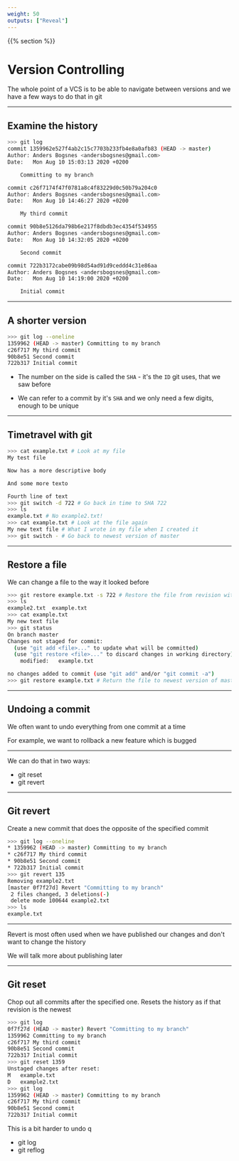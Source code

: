 ```yaml
---
weight: 50
outputs: ["Reveal"]
---
```


{{% section %}}

# Version Controlling

The whole point of a VCS is to be able to navigate between versions and we have a few ways to do that in git

---

## Examine the history

```bash
>>> git log
commit 1359962e527f4ab2c15c7703b233fb4e8a0afb83 (HEAD -> master)
Author: Anders Bogsnes <andersbogsnes@gmail.com>
Date:   Mon Aug 10 15:03:13 2020 +0200

    Committing to my branch

commit c26f7174f47f0781a8c4f83229d0c50b79a204c0
Author: Anders Bogsnes <andersbogsnes@gmail.com>
Date:   Mon Aug 10 14:46:27 2020 +0200

    My third commit

commit 90b8e5126da798b6e217f8dbdb3ec4354f534955
Author: Anders Bogsnes <andersbogsnes@gmail.com>
Date:   Mon Aug 10 14:32:05 2020 +0200

    Second commit

commit 722b3172cabe09b98d54ad91d9ceddd4c31e86aa
Author: Anders Bogsnes <andersbogsnes@gmail.com>
Date:   Mon Aug 10 14:19:00 2020 +0200

    Initial commit
```

---

## A shorter version

```bash
>>> git log --oneline
1359962 (HEAD -> master) Committing to my branch
c26f717 My third commit
90b8e51 Second commit
722b317 Initial commit
```

- The number on the side is called the `SHA` - it's the `ID` git uses, that we saw before

- We can refer to a commit by it's `SHA` and we only need a few digits, enough to be unique

---

## Timetravel with git

```bash
>>> cat example.txt # Look at my file
My test file

Now has a more descriptive body

And some more texto

Fourth line of text
>>> git switch -d 722 # Go back in time to SHA 722
>>> ls
example.txt # No example2.txt!
>>> cat example.txt # Look at the file again
My new text file # What I wrote in my file when I created it
>>> git switch - # Go back to newest version of master
```

---

## Restore a file

We can change a file to the way it looked before

```bash
>>> git restore example.txt -s 722 # Restore the file from revision with SHA 722
>>> ls
example2.txt  example.txt
>>> cat example.txt
My new text file
>>> git status
On branch master
Changes not staged for commit:
  (use "git add <file>..." to update what will be committed)
  (use "git restore <file>..." to discard changes in working directory)
	modified:   example.txt

no changes added to commit (use "git add" and/or "git commit -a")
>>> git restore example.txt # Return the file to newest version of master
```

---

## Undoing a commit

We often want to undo everything from one commit at a time

For example, we want to rollback a new feature which is bugged

---

We can do that in two ways:

- git reset
- git revert

---

## Git revert

Create a new commit that does the opposite of the specified commit

```bash
>>> git log --oneline
* 1359962 (HEAD -> master) Committing to my branch
* c26f717 My third commit
* 90b8e51 Second commit
* 722b317 Initial commit
>>> git revert 135
Removing example2.txt
[master 0f7f27d] Revert "Committing to my branch"
 2 files changed, 3 deletions(-)
 delete mode 100644 example2.txt
>>> ls
example.txt
```

---

Revert is most often used when we have published our changes and don't want to change the history

We will talk more about publishing later

---

## Git reset

Chop out all commits after the specified one. Resets the history as if that revision is the newest

```bash
>>> git log
0f7f27d (HEAD -> master) Revert "Committing to my branch"
1359962 Committing to my branch
c26f717 My third commit
90b8e51 Second commit
722b317 Initial commit
>>> git reset 1359
Unstaged changes after reset:
M	example.txt
D	example2.txt
>>> git log
1359962 (HEAD -> master) Committing to my branch
c26f717 My third commit
90b8e51 Second commit
722b317 Initial commit

```
This is a bit harder to undo 
q
- git log
- git reflog
